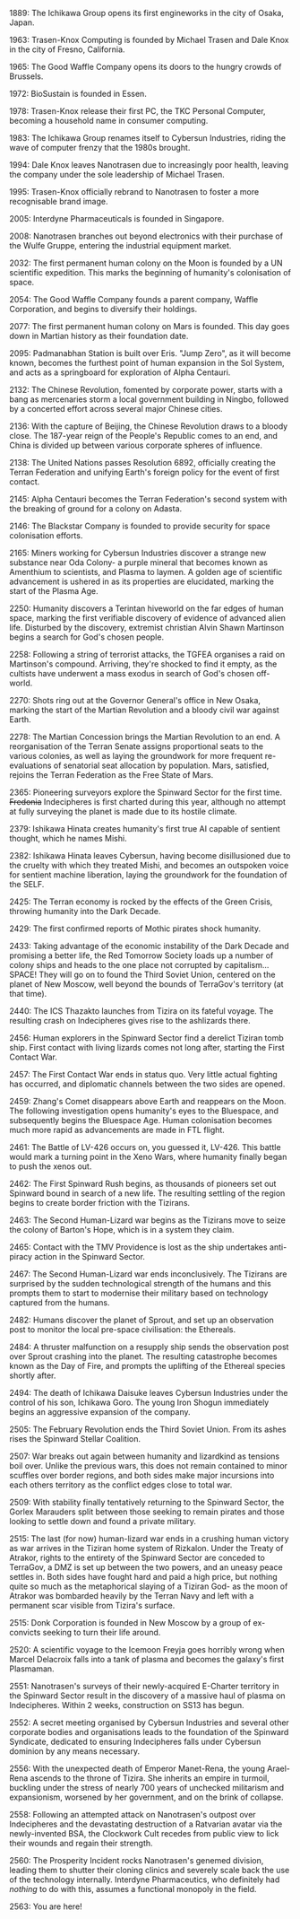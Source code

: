 1889: The Ichikawa Group opens its first engineworks in the city of Osaka, Japan.

1963: Trasen-Knox Computing is founded by Michael Trasen and Dale Knox in the city of Fresno, California.

1965: The Good Waffle Company opens its doors to the hungry crowds of Brussels.

1972: BioSustain is founded in Essen.

1978: Trasen-Knox release their first PC, the TKC Personal Computer, becoming a household name in consumer computing.

1983: The Ichikawa Group renames itself to Cybersun Industries, riding the wave of computer frenzy that the 1980s brought.

1994: Dale Knox leaves Nanotrasen due to increasingly poor health, leaving the company under the sole leadership of Michael Trasen.

1995: Trasen-Knox officially rebrand to Nanotrasen to foster a more recognisable brand image.

2005: Interdyne Pharmaceuticals is founded in Singapore.

2008: Nanotrasen branches out beyond electronics with their purchase of the Wulfe Gruppe, entering the industrial equipment market.

2032: The first permanent human colony on the Moon is founded by a UN scientific expedition. This marks the beginning of humanity's colonisation of space.

2054: The Good Waffle Company founds a parent company, Waffle Corporation, and begins to diversify their holdings.

2077: The first permanent human colony on Mars is founded. This day goes down in Martian history as their foundation date.

2095: Padmanabhan Station is built over Eris. "Jump Zero", as it will become known, becomes the furthest point of human expansion in the Sol System, and acts as a springboard for exploration of Alpha Centauri.

2132: The Chinese Revolution, fomented by corporate power, starts with a bang as mercenaries storm a local government building in Ningbo, followed by a concerted effort across several major Chinese cities.

2136: With the capture of Beijing, the Chinese Revolution draws to a bloody close. The 187-year reign of the People's Republic comes to an end, and China is divided up between various corporate spheres of influence.

2138: The United Nations passes Resolution 6892, officially creating the Terran Federation and unifying Earth's foreign policy for the event of first contact.

2145: Alpha Centauri becomes the Terran Federation's second system with the breaking of ground for a colony on Adasta.

2146: The Blackstar Company is founded to provide security for space colonisation efforts.

2165: Miners working for Cybersun Industries discover a strange new substance near Oda Colony- a purple mineral that becomes known as Amenthium to scientists, and Plasma to laymen. A golden age of scientific advancement is ushered in as its properties are elucidated, marking the start of the Plasma Age.

2250: Humanity discovers a Terintan hiveworld on the far edges of human space, marking the first verifiable discovery of evidence of advanced alien life. Disturbed by the discovery, extremist christian Alvin Shawn Martinson begins a search for God's chosen people.

2258: Following a string of terrorist attacks, the TGFEA organises a raid on Martinson's compound. Arriving, they're shocked to find it empty, as the cultists have underwent a mass exodus in search of God's chosen off-world.

2270: Shots ring out at the Governor General's office in New Osaka, marking the start of the Martian Revolution and a bloody civil war against Earth.

2278: The Martian Concession brings the Martian Revolution to an end. A reorganisation of the Terran Senate assigns proportional seats to the various colonies, as well as laying the groundwork for more frequent re-evaluations of senatorial seat allocation by population. Mars, satisfied, rejoins the Terran Federation as the Free State of Mars.

2365: Pioneering surveyors explore the Spinward Sector for the first time. ~~Fredonia~~ Indecipheres is first charted during this year, although no attempt at fully surveying the planet is made due to its hostile climate.

2379: Ishikawa Hinata creates humanity's first true AI capable of sentient thought, which he names Mishi.

2382: Ishikawa Hinata leaves Cybersun, having become disillusioned due to the cruelty with which they treated Mishi, and becomes an outspoken voice for sentient machine liberation, laying the groundwork for the foundation of the SELF.

2425: The Terran economy is rocked by the effects of the Green Crisis, throwing humanity into the Dark Decade.

2429: The first confirmed reports of Mothic pirates shock humanity.

2433: Taking advantage of the economic instability of the Dark Decade and promising a better life, the Red Tomorrow Society loads up a number of colony ships and heads to the one place not corrupted by capitalism... SPACE! They will go on to found the Third Soviet Union, centered on the planet of New Moscow, well beyond the bounds of TerraGov's territory (at that time).

2440: The ICS Thazakto launches from Tizira on its fateful voyage. The resulting crash on Indecipheres gives rise to the ashlizards there.

2456: Human explorers in the Spinward Sector find a derelict Tiziran tomb ship. First contact with living lizards comes not long after, starting the First Contact War.

2457: The First Contact War ends in status quo. Very little actual fighting has occurred, and diplomatic channels between the two sides are opened.

2459: Zhang's Comet disappears above Earth and reappears on the Moon. The following investigation opens humanity's eyes to the Bluespace, and subsequently begins the Bluespace Age. Human colonisation becomes much more rapid as advancements are made in FTL flight.

2461: The Battle of LV-426 occurs on, you guessed it, LV-426. This battle would mark a turning point in the Xeno Wars, where humanity finally began to push the xenos out.

2462: The First Spinward Rush begins, as thousands of pioneers set out Spinward bound in search of a new life. The resulting settling of the region begins to create border friction with the Tizirans.

2463: The Second Human-Lizard war begins as the Tizirans move to seize the colony of Barton's Hope, which is in a system they claim.

2465: Contact with the TMV Providence is lost as the ship undertakes anti-piracy action in the Spinward Sector.

2467: The Second Human-Lizard war ends inconclusively. The Tizirans are surprised by the sudden technological strength of the humans and this prompts them to start to modernise their military based on technology captured from the humans.

2482: Humans discover the planet of Sprout, and set up an observation post to monitor the local pre-space civilisation: the Ethereals.

2484: A thruster malfunction on a resupply ship sends the observation post over Sprout crashing into the planet. The resulting catastrophe becomes known as the Day of Fire, and prompts the uplifting of the Ethereal species shortly after.

2494: The death of Ichikawa Daisuke leaves Cybersun Industries under the control of his son, Ichikawa Goro. The young Iron Shogun immediately begins an aggressive expansion of the company.

2505: The February Revolution ends the Third Soviet Union. From its ashes rises the Spinward Stellar Coalition.

2507: War breaks out again between humanity and lizardkind as tensions boil over. Unlike the previous wars, this does not remain contained to minor scuffles over border regions, and both sides make major incursions into each others territory as the conflict edges close to total war.

2509: With stability finally tentatively returning to the Spinward Sector, the Gorlex Marauders split between those seeking to remain pirates and those looking to settle down and found a private military.

2515: The last (for now) human-lizard war ends in a crushing human victory as war arrives in the Tiziran home system of Rizkalon. Under the Treaty of Atrakor, rights to the entirety of the Spinward Sector are conceded to TerraGov, a DMZ is set up between the two powers, and an uneasy peace settles in. Both sides have fought hard and paid a high price, but nothing quite so much as the metaphorical slaying of a Tiziran God- as the moon of Atrakor was bombarded heavily by the Terran Navy and left with a permanent scar visible from Tizira's surface.

2515: Donk Corporation is founded in New Moscow by a group of ex-convicts seeking to turn their life around.

2520: A scientific voyage to the Icemoon Freyja goes horribly wrong when Marcel Delacroix falls into a tank of plasma and becomes the galaxy's first Plasmaman.

2551: Nanotrasen's surveys of their newly-acquired E-Charter territory in the Spinward Sector result in the discovery of a massive haul of plasma on Indecipheres. Within 2 weeks, construction on SS13 has begun.

2552: A secret meeting organised by Cybersun Industries and several other corporate bodies and organisations leads to the foundation of the Spinward Syndicate, dedicated to ensuring Indecipheres falls under Cybersun dominion by any means necessary.

2556: With the unexpected death of Emperor Manet-Rena, the young Arael-Rena ascends to the throne of Tizira. She inherits an empire in turmoil, buckling under the stress of nearly 700 years of unchecked militarism and expansionism, worsened by her government, and on the brink of collapse.

2558: Following an attempted attack on Nanotrasen's outpost over Indecipheres and the devastating destruction of a Ratvarian avatar via the newly-invented BSA, the Clockwork Cult recedes from public view to lick their wounds and regain their strength.

2560: The Prosperity Incident rocks Nanotrasen's genemed division, leading them to shutter their cloning clinics and severely scale back the use of the technology internally. Interdyne Pharmaceutics, who definitely had *nothing* to do with this, assumes a functional monopoly in the field.

2563: You are here!